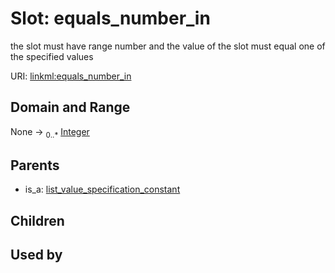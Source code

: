 
# Slot: equals_number_in


the slot must have range number and the value of the slot must equal one of the specified values

URI: [linkml:equals_number_in](https://w3id.org/linkml/equals_number_in)


## Domain and Range

None &#8594;  <sub>0..\*</sub> [Integer](types/Integer.md)

## Parents

 *  is_a: [list_value_specification_constant](list_value_specification_constant.md)

## Children


## Used by

